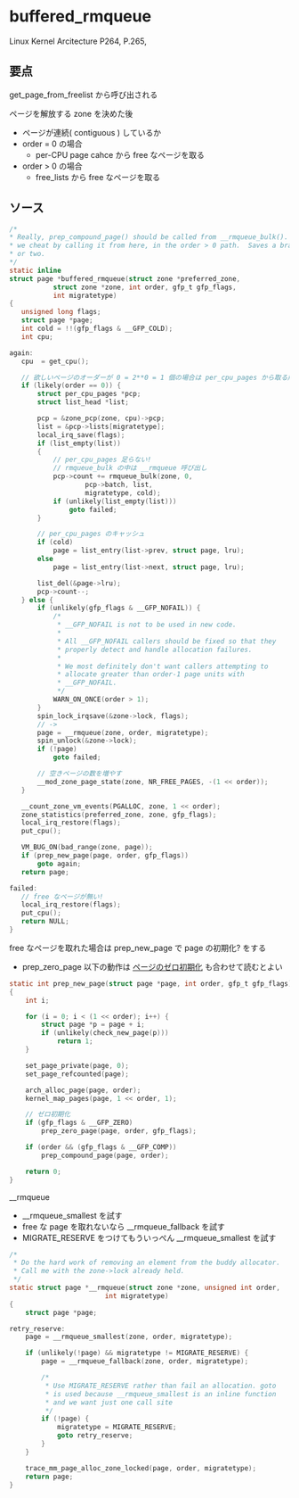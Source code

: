 # buffered_rmqueue

Linux Kernel Arcitecture P264, P.265,

## 要点

get_page_from_freelist から呼び出される

ページを解放する zone を決めた後

 * ページが連続( contiguous ) しているか
 * order = 0 の場合
   * per-CPU page cahce から free なページを取る
 * order > 0 の場合
   * free_lists から free なページを取る

## ソース   

 ```c
 /*
 * Really, prep_compound_page() should be called from __rmqueue_bulk().  But
 * we cheat by calling it from here, in the order > 0 path.  Saves a branch
 * or two.
 */
static inline
struct page *buffered_rmqueue(struct zone *preferred_zone,
			struct zone *zone, int order, gfp_t gfp_flags,
			int migratetype)
{
	unsigned long flags;
	struct page *page;
	int cold = !!(gfp_flags & __GFP_COLD);
	int cpu;

again:
	cpu  = get_cpu();

    // 欲しいページのオーダーが 0 = 2**0 = 1 個の場合は per_cpu_pages から取る用最適化されている
	if (likely(order == 0)) {
		struct per_cpu_pages *pcp;
		struct list_head *list;

		pcp = &zone_pcp(zone, cpu)->pcp;
		list = &pcp->lists[migratetype];
		local_irq_save(flags);
		if (list_empty(list))
        {
            // per_cpu_pages 足らない!
            // rmqueue_bulk の中は __rmqueue 呼び出し
			pcp->count += rmqueue_bulk(zone, 0,
					pcp->batch, list,
					migratetype, cold);
			if (unlikely(list_empty(list)))
				goto failed;
		}

        // per_cpu_pages のキャッシュ
		if (cold)
			page = list_entry(list->prev, struct page, lru);
		else
			page = list_entry(list->next, struct page, lru);

		list_del(&page->lru);
		pcp->count--;
	} else {
		if (unlikely(gfp_flags & __GFP_NOFAIL)) {
			/*
			 * __GFP_NOFAIL is not to be used in new code.
			 *
			 * All __GFP_NOFAIL callers should be fixed so that they
			 * properly detect and handle allocation failures.
			 *
			 * We most definitely don't want callers attempting to
			 * allocate greater than order-1 page units with
			 * __GFP_NOFAIL.
			 */
			WARN_ON_ONCE(order > 1);
		}
		spin_lock_irqsave(&zone->lock, flags);
        // ->
		page = __rmqueue(zone, order, migratetype);
		spin_unlock(&zone->lock);
		if (!page)
			goto failed;

        // 空きページの数を増やす
		__mod_zone_page_state(zone, NR_FREE_PAGES, -(1 << order));
	}

	__count_zone_vm_events(PGALLOC, zone, 1 << order);
	zone_statistics(preferred_zone, zone, gfp_flags);
	local_irq_restore(flags);
	put_cpu();

	VM_BUG_ON(bad_range(zone, page));
	if (prep_new_page(page, order, gfp_flags))
		goto again;
	return page;

failed:
    // free なページが無い!
	local_irq_restore(flags);
	put_cpu();
	return NULL;
}
```

free なページを取れた場合は prep_new_page で page の初期化? をする

 * prep_zero_page 以下の動作は [ページのゼロ初期化](https://github.com/hiboma/hiboma/blob/master/kernel/%E3%83%98%E3%82%9A%E3%83%BC%E3%82%B7%E3%82%99%E3%81%AE%E3%82%BB%E3%82%99%E3%83%AD%E5%88%9D%E6%9C%9F%E5%8C%96.md) も合わせて読むとよい

```c
static int prep_new_page(struct page *page, int order, gfp_t gfp_flags)
{
	int i;

	for (i = 0; i < (1 << order); i++) {
		struct page *p = page + i;
		if (unlikely(check_new_page(p)))
			return 1;
	}

	set_page_private(page, 0);
	set_page_refcounted(page);

	arch_alloc_page(page, order);
	kernel_map_pages(page, 1 << order, 1);

    // ゼロ初期化
	if (gfp_flags & __GFP_ZERO)
		prep_zero_page(page, order, gfp_flags);

	if (order && (gfp_flags & __GFP_COMP))
		prep_compound_page(page, order);

	return 0;
}
```

__rmqueue

 * __rmqueue_smallest を試す
 * free な page を取れないなら __rmqueue_fallback を試す
 * MIGRATE_RESERVE をつけてもういっぺん __rmqueue_smallest を試す

```c
/*
 * Do the hard work of removing an element from the buddy allocator.
 * Call me with the zone->lock already held.
 */
static struct page *__rmqueue(struct zone *zone, unsigned int order,
						int migratetype)
{
	struct page *page;

retry_reserve:
	page = __rmqueue_smallest(zone, order, migratetype);

	if (unlikely(!page) && migratetype != MIGRATE_RESERVE) {
		page = __rmqueue_fallback(zone, order, migratetype);

		/*
		 * Use MIGRATE_RESERVE rather than fail an allocation. goto
		 * is used because __rmqueue_smallest is an inline function
		 * and we want just one call site
		 */
		if (!page) {
			migratetype = MIGRATE_RESERVE;
			goto retry_reserve;
		}
	}

	trace_mm_page_alloc_zone_locked(page, order, migratetype);
	return page;
}
```